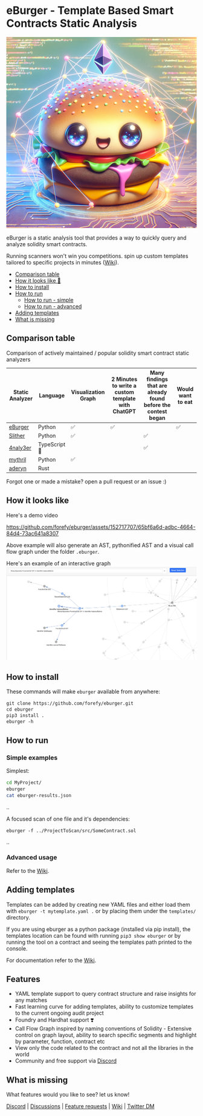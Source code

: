 # eBurger - Template Based Smart Contracts Static Analysis

<img src="static/eburger.png?raw=true" alt="eBurger" width="600"/>

eBurger is a static analysis tool that provides a way to quickly query and analyze solidity smart contracts.

Running scanners won't win you competitions. spin up custom templates tailored to specific projects in minutes ([Wiki](https://github.com/forefy/eburger/wiki)).

- [Comparison table](#comparison-table)
- [How it looks like 👀](#how-it-looks-like)
- [How to install](#how-to-install)
- [How to run](#how-to-run)
    - [How to run - simple](#simple-examples)
    - [How to run - advanced](#advanced-usage)
- [Adding templates](#adding-templates)
- [What is missing](#what-is-missing)


## Comparison table
Comparison of actively maintained / popular solidity smart contract static analyzers

| Static Analyzer                                 | Language        | Visualization Graph    | 2 Minutes to write a custom template with ChatGPT    | Many findings that are already found before the contest began | Would want to eat |
|--------------------------------------------------------|-----------------|------------------------|-------------------------------------------------------|---------------------------------------------------------------|-------------------|
| [eBurger](https://github.com/forefy/eburger)           | Python          | ✅                     | ✅                                                    |                                                               | ✅                |
| [Slither](https://github.com/crytic/slither)           | Python          | ✅                     |                                                       | ✅                                                            |                   |
| [4naly3er](https://github.com/Picodes/4naly3er)        | TypeScript 🤮   |                        |                                                       | ✅                                                            |                   |
| [mythril](https://github.com/Consensys/mythril)        | Python          | ✅                     |                                                       |                                                               |                   |
| [aderyn](https://github.com/Cyfrin/aderyn)             | Rust            |                        |                                                       |                                                               |                   |


Forgot one or made a mistake? open a pull request or an issue :)

## How it looks like

Here's a demo video

https://github.com/forefy/eburger/assets/152717707/65bf6a6d-adbc-4664-84d4-73ac641a8307

Above example will also generate an AST, pythonified AST and a visual call flow graph under the folder `.eburger`.

Here's an example of an interactive graph
![eBurger](static/network_graph.png?raw=true "eBurger Network Graph")

## How to install
These commands will make `eburger` available from anywhere:
```
git clone https://github.com/forefy/eburger.git
cd eburger
pip3 install .
eburger -h
```

## How to run

### Simple examples
Simplest:
```bash
cd MyProject/
eburger
cat eburger-results.json
```
..

A focused scan of one file and it's dependencies:
```
eburger -f ../ProjectToScan/src/SomeContract.sol
```
..


### Advanced usage
Refer to the [Wiki](https://github.com/forefy/eburger/wiki/Advanced-usage).


## Adding templates
Templates can be added by creating new YAML files and either load them with `eburger -t mytemplate.yaml .` or by placing them under the `templates/` directory.

If you are using eburger as a python package (installed via pip install), the templates location can be found with running `pip3 show eburger` or by running the tool on a contract and seeing the templates path printed to the console.

For documentation refer to the [Wiki](https://github.com/forefy/eburger/wiki/Templates).


## Features
- YAML template support to query contract structure and raise insights for any matches
- Fast learning curve for adding templates, ability to customize templates to the current ongoing audit project
- Foundry and Hardhat support ❣️
- Call Flow Graph inspired by naming conventions of Solidity - Extensive control on graph layout, ability to search specific segments and highlight by parameter, function, contract etc
- View only the code related to the contract and not all the libraries in the world
- Community and free support via [Discord](https://discord.gg/WaVMpBtxdB)


## What is missing
What features would you like to see? let us know!

[Discord](https://discord.gg/WaVMpBtxdB) | [Discussions](https://github.com/forefy/eburger/discussions) | [Feature requests](https://github.com/forefy/eburger/issues/new?assignees=forefy&labels=&projects=&template=feature_request.md&title=) | [Wiki](https://github.com/forefy/eburger/wiki) | [Twitter DM](https://twitter.com/messages/compose?recipient_id=1469398978185809922)